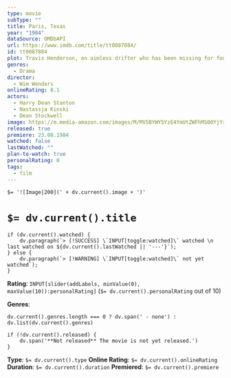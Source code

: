```yaml
---
type: movie
subType: ""
title: Paris, Texas
year: "1984"
dataSource: OMDbAPI
url: https://www.imdb.com/title/tt0087884/
id: tt0087884
plot: Travis Henderson, an aimless drifter who has been missing for four years, wanders out of the desert and must reconnect with society, himself, his life, and his family.
genres:
  - Drama
director:
  - Wim Wenders
onlineRating: 8.1
actors:
  - Harry Dean Stanton
  - Nastassja Kinski
  - Dean Stockwell
image: https://m.media-amazon.com/images/M/MV5BYWY5YzE4YmUtZWFhMS00YjYxLWI5ZGUtNDEyNmMzNDVjMGEwXkEyXkFqcGc@._V1_SX300.jpg
released: true
premiere: 23.08.1984
watched: false
lastWatched: ""
plan-to-watch: true
personalRating: 0
tags:
  - film
---
```


`$= '![Image|200](' + dv.current().image + ')'`

# `$= dv.current().title`

```dataviewjs
if (dv.current().watched) {
	dv.paragraph(`> [!SUCCESS] \`INPUT[toggle:watched]\` watched \n last watched on ${dv.current().lastWatched || '---'}`);
} else {
	dv.paragraph(`> [!WARNING] \`INPUT[toggle:watched]\` not yet watched`);
}
```

**Rating**:  `INPUT[slider(addLabels, minValue(0), maxValue(10)):personalRating]` (`$= dv.current().personalRating` out of 10)

**Genres**:
```dataviewjs
dv.current().genres.length === 0 ? dv.span(' - none') : dv.list(dv.current().genres)
```

```dataviewjs
if (!dv.current().released) {
	dv.span('**Not released** The movie is not yet released.')
}
```

**Type**: `$= dv.current().type`
**Online Rating**: `$= dv.current().onlineRating`
**Duration**:  `$= dv.current().duration`
**Premiered**: `$= dv.current().premiere`